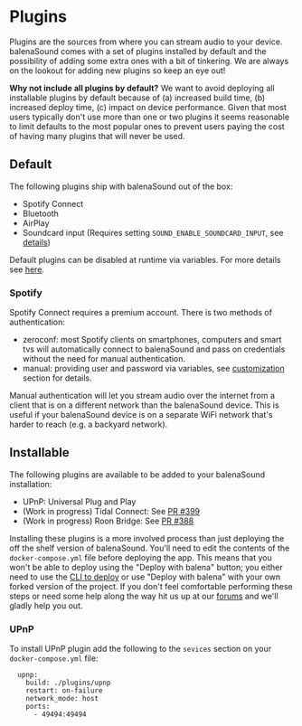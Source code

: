 # Plugins

Plugins are the sources from where you can stream audio to your device. balenaSound comes with a set of plugins installed by default and the possibility of adding some extra ones with a bit of tinkering. We are always on the lookout for adding new plugins so keep an eye out!

**Why not include all plugins by default?**
We want to avoid deploying all installable plugins by default because of (a) increased build time, (b) increased deploy time, (c) impact on device performance. Given that most users typically don't use more than one or two plugins it seems reasonable to limit defaults to the most popular ones to prevent users paying the cost of having many plugins that will never be used.

## Default

The following plugins ship with balenaSound out of the box:

- Spotify Connect
- Bluetooth
- AirPlay
- Soundcard input (Requires setting `SOUND_ENABLE_SOUNDCARD_INPUT`, see [details](customization#plugins))

Default plugins can be disabled at runtime via variables. For more details see [here](customization#plugins).

### Spotify

Spotify Connect requires a premium account. There is two methods of authentication:

- zeroconf: most Spotify clients on smartphones, computers and smart tvs will automatically connect to balenaSound and pass on credentials without the need for manual authentication.
- manual: providing user and password via variables, see [customization](customization#plugins) section for details.

Manual authentication will let you stream audio over the internet from a client that is on a different network than the balenaSound device. This is useful if your balenaSound device is on a separate WiFi network that's harder to reach (e.g. a backyard network).

## Installable

The following plugins are available to be added to your balenaSound installation:

- UPnP: Universal Plug and Play
- (Work in progress) Tidal Connect: See [PR #399](https://github.com/balena-labs-projects/balena-sound/pull/399)
- (Work in progress) Roon Bridge: See [PR #388](https://github.com/balena-labs-projects/balena-sound/pull/388)

Installing these plugins is a more involved process than just deploying the off the shelf version of balenaSound. You'll need to edit the contents of the `docker-compose.yml` file before deploying the app. This means that you won't be able to deploy using the "Deploy with balena" button; you either need to use the [CLI to deploy](https://balena-labs-projects.github.io/balena-sound/getting-started#cli-deploy) or use "Deploy with balena" with your own forked version of the project. If you don't feel comfortable performing these steps or need some help along the way hit us up at our [forums](https://forums.balena.io) and we'll gladly help you out.

### UPnP

To install UPnP plugin add the following to the `sevices` section on your `docker-compose.yml` file:

```
  upnp:
    build: ./plugins/upnp
    restart: on-failure
    network_mode: host
    ports:
      - 49494:49494
```
